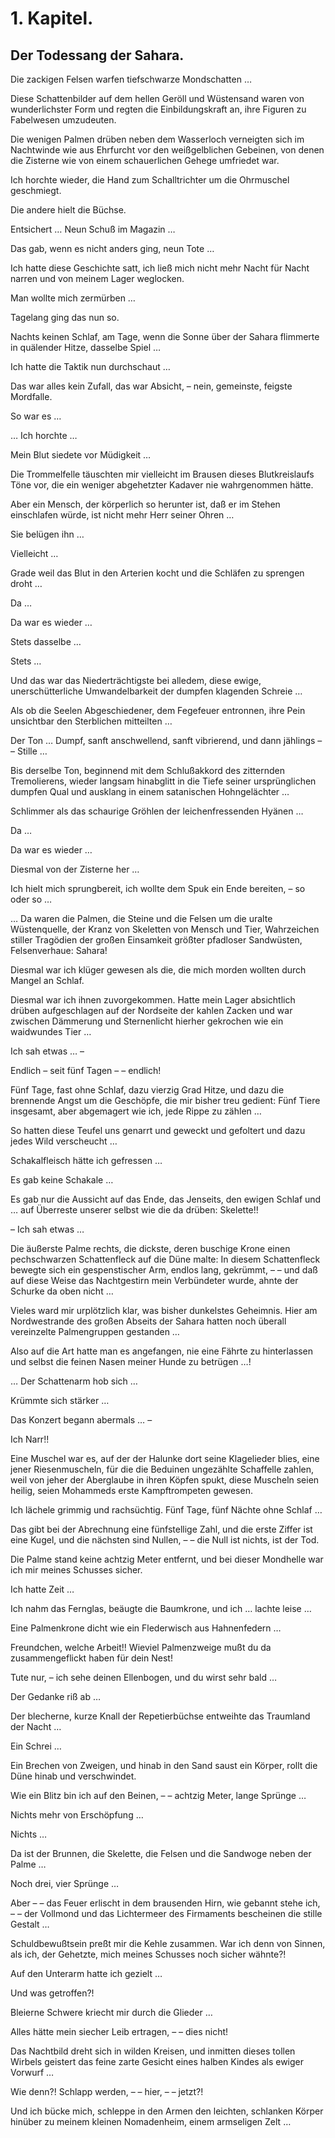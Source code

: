 1\. Kapitel.
===========
Der Todessang der Sahara.
-------------------------

Die zackigen Felsen warfen tiefschwarze Mondschatten …

Diese Schattenbilder auf dem hellen Geröll und Wüstensand waren von wunderlichster Form und regten die Einbildungskraft an, ihre Figuren zu Fabelwesen umzudeuten.

Die wenigen Palmen drüben neben dem Wasserloch verneigten sich im Nachtwinde wie aus Ehrfurcht vor den weißgelblichen Gebeinen, von denen die Zisterne wie von einem schauerlichen Gehege umfriedet war.

Ich horchte wieder, die Hand zum Schalltrichter um die Ohrmuschel geschmiegt.

Die andere hielt die Büchse.

Entsichert … Neun Schuß im Magazin …

Das gab, wenn es nicht anders ging, neun Tote …

Ich hatte diese Geschichte satt, ich ließ mich nicht mehr Nacht für Nacht narren und von meinem Lager weglocken.

Man wollte mich zermürben …

Tagelang ging das nun so.

Nachts keinen Schlaf, am Tage, wenn die Sonne über der Sahara flimmerte in quälender Hitze, dasselbe Spiel …

Ich hatte die Taktik nun durchschaut …

Das war alles kein Zufall, das war Absicht, – nein, gemeinste, feigste Mordfalle.

So war es …

… Ich horchte …

Mein Blut siedete vor Müdigkeit …

Die Trommelfelle täuschten mir vielleicht im Brausen dieses Blutkreislaufs Töne vor, die ein weniger abgehetzter Kadaver nie wahrgenommen hätte.

Aber ein Mensch, der körperlich so herunter ist, daß er im Stehen einschlafen würde, ist nicht mehr Herr seiner Ohren …

Sie belügen ihn …

Vielleicht …

Grade weil das Blut in den Arterien kocht und die Schläfen zu sprengen droht …

Da …

Da war es wieder …

Stets dasselbe …

Stets …

Und das war das Niederträchtigste bei alledem, diese ewige, unerschütterliche Umwandelbarkeit der dumpfen klagenden Schreie …

Als ob die Seelen Abgeschiedener, dem Fegefeuer entronnen, ihre Pein unsichtbar den Sterblichen mitteilten …

Der Ton … Dumpf, sanft anschwellend, sanft vibrierend, und dann jählings – – Stille …

Bis derselbe Ton, beginnend mit dem Schlußakkord des zitternden Tremolierens, wieder langsam hinabglitt in die Tiefe seiner ursprünglichen dumpfen Qual und ausklang in einem satanischen Hohngelächter …

Schlimmer als das schaurige Gröhlen der leichenfressenden Hyänen …

Da …

Da war es wieder …

Diesmal von der Zisterne her …

Ich hielt mich sprungbereit, ich wollte dem Spuk ein Ende bereiten, – so oder so …

… Da waren die Palmen, die Steine und die Felsen um die uralte Wüstenquelle, der Kranz von Skeletten von Mensch und Tier, Wahrzeichen stiller Tragödien der großen Einsamkeit größter pfadloser Sandwüsten, Felsenverhaue: Sahara!

Diesmal war ich klüger gewesen als die, die mich morden wollten durch Mangel an Schlaf.

Diesmal war ich ihnen zuvorgekommen. Hatte mein Lager absichtlich drüben aufgeschlagen auf der Nordseite der kahlen Zacken und war zwischen Dämmerung und Sternenlicht hierher gekrochen wie ein waidwundes Tier …

Ich sah etwas … –

Endlich – seit fünf Tagen – – endlich!

Fünf Tage, fast ohne Schlaf, dazu vierzig Grad Hitze, und dazu die brennende Angst um die Geschöpfe, die mir bisher treu gedient: Fünf Tiere insgesamt, aber abgemagert wie ich, jede Rippe zu zählen …

So hatten diese Teufel uns genarrt und geweckt und gefoltert und dazu jedes Wild verscheucht …

Schakalfleisch hätte ich gefressen …

Es gab keine Schakale …

Es gab nur die Aussicht auf das Ende, das Jenseits, den ewigen Schlaf und … auf Überreste unserer selbst wie die da drüben: Skelette!!

– Ich sah etwas …

Die äußerste Palme rechts, die dickste, deren buschige Krone einen pechschwarzen Schattenfleck auf die Düne malte: In diesem Schattenfleck bewegte sich ein gespenstischer Arm, endlos lang, gekrümmt, – – und daß auf diese Weise das Nachtgestirn mein Verbündeter wurde, ahnte der Schurke da oben nicht …

Vieles ward mir urplötzlich klar, was bisher dunkelstes Geheimnis. Hier am Nordwestrande des großen Abseits der Sahara hatten noch überall vereinzelte Palmengruppen gestanden …

Also auf die Art hatte man es angefangen, nie eine Fährte zu hinterlassen und selbst die feinen Nasen meiner Hunde zu betrügen …!

… Der Schattenarm hob sich …

Krümmte sich stärker …

Das Konzert begann abermals … –

Ich Narr!!

Eine Muschel war es, auf der der Halunke dort seine Klagelieder blies, eine jener Riesenmuscheln, für die die Beduinen ungezählte Schaffelle zahlen, weil von jeher der Aberglaube in ihren Köpfen spukt, diese Muscheln seien heilig, seien Mohammeds erste Kampftrompeten gewesen.

Ich lächele grimmig und rachsüchtig. Fünf Tage, fünf Nächte ohne Schlaf …

Das gibt bei der Abrechnung eine fünfstellige Zahl, und die erste Ziffer ist eine Kugel, und die nächsten sind Nullen, – – die Null ist nichts, ist der Tod.

Die Palme stand keine achtzig Meter entfernt, und bei dieser Mondhelle war ich mir meines Schusses sicher.

Ich hatte Zeit …

Ich nahm das Fernglas, beäugte die Baumkrone, und ich … lachte leise …

Eine Palmenkrone dicht wie ein Flederwisch aus Hahnenfedern …

Freundchen, welche Arbeit!! Wieviel Palmenzweige mußt du da zusammengeflickt haben für dein Nest!

Tute nur, – ich sehe deinen Ellenbogen, und du wirst sehr bald …

Der Gedanke riß ab …

Der blecherne, kurze Knall der Repetierbüchse entweihte das Traumland der Nacht …

Ein Schrei …

Ein Brechen von Zweigen, und hinab in den Sand saust ein Körper, rollt die Düne hinab und verschwindet.

Wie ein Blitz bin ich auf den Beinen, – – achtzig Meter, lange Sprünge …

Nichts mehr von Erschöpfung …

Nichts …

Da ist der Brunnen, die Skelette, die Felsen und die Sandwoge neben der Palme …

Noch drei, vier Sprünge …

Aber – – das Feuer erlischt in dem brausenden Hirn, wie gebannt stehe ich, – – der Vollmond und das Lichtermeer des Firmaments bescheinen die stille Gestalt …

Schuldbewußtsein preßt mir die Kehle zusammen. War ich denn von Sinnen, als ich, der Gehetzte, mich meines Schusses noch sicher wähnte?!

Auf den Unterarm hatte ich gezielt …

Und was getroffen?!

Bleierne Schwere kriecht mir durch die Glieder …

Alles hätte mein siecher Leib ertragen, – – dies nicht!

Das Nachtbild dreht sich in wilden Kreisen, und inmitten dieses tollen Wirbels geistert das feine zarte Gesicht eines halben Kindes als ewiger Vorwurf …

Wie denn?! Schlapp werden, – – hier, – – jetzt?!

Und ich bücke mich, schleppe in den Armen den leichten, schlanken Körper hinüber zu meinem kleinen Nomadenheim, einem armseligen Zelt …


